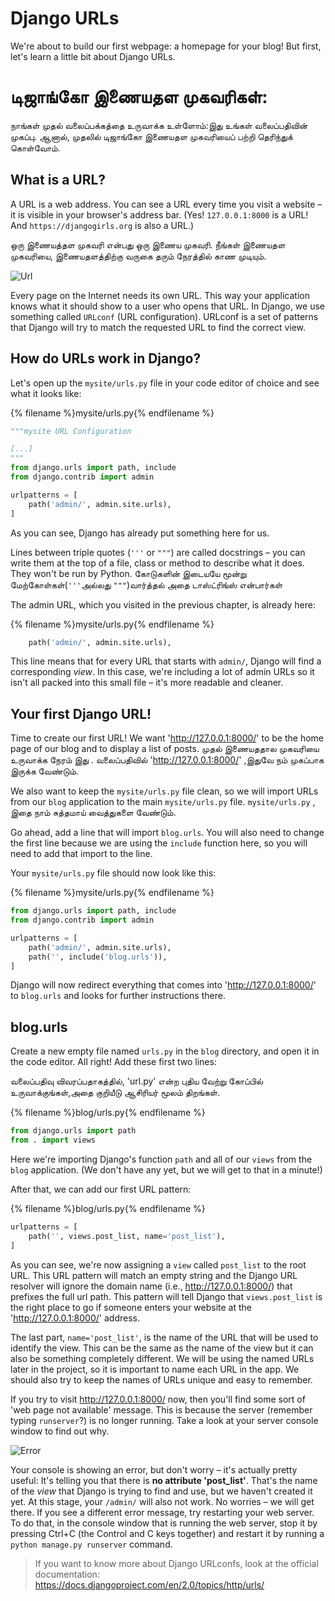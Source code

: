 # Django URLs

We're about to build our first webpage: a homepage for your blog! But first, let's learn a little bit about Django URLs.

# டிஜாங்கோ இணையதள முகவரிகள்:

நாங்கள் முதல் வலைப்பக்கத்தை உருவாக்க உள்ளோம்:இது உங்கள் வலைப்பதிவின் முகப்பு.  ஆனால், முதலில் டிஜாங்கோ இணையதள முகவரியைப் பற்றி தெரிந்துக் கொள்வோம்.    

## What is a URL?

A URL is a web address. You can see a URL every time you visit a website – it is visible in your browser's address bar. (Yes! `127.0.0.1:8000` is a URL! And `https://djangogirls.org` is also a URL.)

ஒரு இணையத்தள முகவரி என்பது ஒரு இணைய முகவரி. நீங்கள் இணையதள முகவரியை, இணையதளத்திற்கு வருகை தரும் நேரத்தில்  காண முடியும்.

![Url](images/url.png)

Every page on the Internet needs its own URL. This way your application knows what it should show to a user who opens that URL. In Django, we use something called `URLconf` (URL configuration). URLconf is a set of patterns that Django will try to match the requested URL to find the correct view.

## How do URLs work in Django?

Let's open up the `mysite/urls.py` file in your code editor of choice and see what it looks like:


{% filename %}mysite/urls.py{% endfilename %}
```python
"""mysite URL Configuration

[...]
"""
from django.urls import path, include
from django.contrib import admin

urlpatterns = [
    path('admin/', admin.site.urls),
]
```

As you can see, Django has already put something here for us.

Lines between triple quotes (`'''` or `"""`) are called docstrings – you can write them at the top of a file, class or method to describe what it does. They won't be run by Python.
கோடுகளின்  இடையயே மூன்று மேற்கோள்கள்(`'''`அல்லது `"""`)வார்த்தல் அதை டாஸ்ட்ரிங்ஸ் என்பார்கள் 

The admin URL, which you visited in the previous chapter, is already here:

{% filename %}mysite/urls.py{% endfilename %}
```python
    path('admin/', admin.site.urls),
```

This line means that for every URL that starts with `admin/`, Django will find a corresponding *view*. In this case, we're including a lot of admin URLs so it isn't all packed into this small file – it's more readable and cleaner.


## Your first Django URL!

Time to create our first URL! We want 'http://127.0.0.1:8000/' to be the home page of our blog and to display a list of posts.
  முதல் இணையததால  முகவரியை உருவாக்க நேரம் இது . 
   வலைப்பதிவில்  'http://127.0.0.1:8000/' ,இதுவே நம்  முகப்பாக  இருக்க வேண்டும். 

We also want to keep the `mysite/urls.py` file clean, so we will import URLs from our `blog` application to the main `mysite/urls.py` file.
`mysite/urls.py` , இதை  நாம் சுத்தமாய் வைத்துகளை வேண்டும்.

Go ahead, add a line that will import `blog.urls`. You will also need to change the first line because we are using the `include` function here, so you will need to add that import to the line.

Your `mysite/urls.py` file should now look like this:

{% filename %}mysite/urls.py{% endfilename %}
```python
from django.urls import path, include
from django.contrib import admin

urlpatterns = [
    path('admin/', admin.site.urls),
    path('', include('blog.urls')),
]
```

Django will now redirect everything that comes into 'http://127.0.0.1:8000/' to `blog.urls` and looks for further instructions there.

## blog.urls

Create a new empty file named `urls.py` in the `blog` directory, and open it in the code editor. All right! Add these first two lines:

வலைப்பதிவு விவரப்பதாகத்தில், 'url.py'  என்ற புதிய வேற்று கோப்பில் உருவாக்குங்கள்,அதை குறியீடு ஆசிரியர் மூலம் திறங்கள்.

{% filename %}blog/urls.py{% endfilename %}
```python
from django.urls import path
from . import views
```

Here we're importing Django's function `path` and all of our `views` from the `blog` application. (We don't have any yet, but we will get to that in a minute!)

After that, we can add our first URL pattern:

{% filename %}blog/urls.py{% endfilename %}
```python
urlpatterns = [
    path('', views.post_list, name='post_list'),
]
```

As you can see, we're now assigning a `view` called `post_list` to the root URL. This URL pattern will match an empty string and the Django URL resolver will ignore the domain name (i.e., http://127.0.0.1:8000/) that prefixes the full url path. This pattern will tell Django that `views.post_list` is the right place to go if someone enters your website at the 'http://127.0.0.1:8000/' address.

The last part, `name='post_list'`, is the name of the URL that will be used to identify the view. This can be the same as the name of the view but it can also be something completely different. We will be using the named URLs later in the project, so it is important to name each URL in the app. We should also try to keep the names of URLs unique and easy to remember.

If you try to visit http://127.0.0.1:8000/ now, then you'll find some sort of 'web page not available' message. This is because the server (remember typing `runserver`?) is no longer running. Take a look at your server console window to find out why.

![Error](images/error1.png)

Your console is showing an error, but don't worry – it's actually pretty useful: It's telling you that there is __no attribute 'post_list'__. That's the name of the *view* that Django is trying to find and use, but we haven't created it yet. At this stage, your `/admin/` will also not work. No worries – we will get there.
If you see a different error message, try restarting your web server. To do that, in the console window that is running the web server, stop it by pressing Ctrl+C (the Control and C keys together) and restart it by running a `python manage.py runserver` command.


> If you want to know more about Django URLconfs, look at the official documentation: https://docs.djangoproject.com/en/2.0/topics/http/urls/
